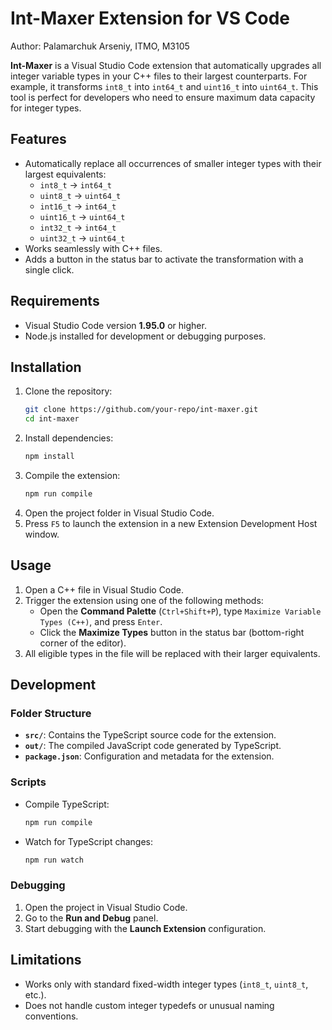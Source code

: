 # Int-Maxer Extension for VS Code
Author: Palamarchuk Arseniy, ITMO, M3105

**Int-Maxer** is a Visual Studio Code extension that automatically upgrades all integer variable types in your C++ files to their largest counterparts. For example, it transforms `int8_t` into `int64_t` and `uint16_t` into `uint64_t`. This tool is perfect for developers who need to ensure maximum data capacity for integer types.

## Features

- Automatically replace all occurrences of smaller integer types with their largest equivalents:
  - `int8_t` → `int64_t`
  - `uint8_t` → `uint64_t`
  - `int16_t` → `int64_t`
  - `uint16_t` → `uint64_t`
  - `int32_t` → `int64_t`
  - `uint32_t` → `uint64_t`
- Works seamlessly with C++ files.
- Adds a button in the status bar to activate the transformation with a single click.

## Requirements

- Visual Studio Code version **1.95.0** or higher.
- Node.js installed for development or debugging purposes.

## Installation

1. Clone the repository:
   ```bash
   git clone https://github.com/your-repo/int-maxer.git
   cd int-maxer
   ```
2. Install dependencies:
   ```bash
   npm install
   ```
3. Compile the extension:
   ```bash
   npm run compile
   ```
4. Open the project folder in Visual Studio Code.
5. Press `F5` to launch the extension in a new Extension Development Host window.

## Usage

1. Open a C++ file in Visual Studio Code.
2. Trigger the extension using one of the following methods:
   - Open the **Command Palette** (`Ctrl+Shift+P`), type `Maximize Variable Types (C++)`, and press `Enter`.
   - Click the **Maximize Types** button in the status bar (bottom-right corner of the editor).
3. All eligible types in the file will be replaced with their larger equivalents.

## Development

### Folder Structure

- **`src/`**: Contains the TypeScript source code for the extension.
- **`out/`**: The compiled JavaScript code generated by TypeScript.
- **`package.json`**: Configuration and metadata for the extension.

### Scripts

- Compile TypeScript:
  ```bash
  npm run compile
  ```
- Watch for TypeScript changes:
  ```bash
  npm run watch
  ```

### Debugging

1. Open the project in Visual Studio Code.
2. Go to the **Run and Debug** panel.
3. Start debugging with the **Launch Extension** configuration.

## Limitations

- Works only with standard fixed-width integer types (`int8_t`, `uint8_t`, etc.).
- Does not handle custom integer typedefs or unusual naming conventions.
